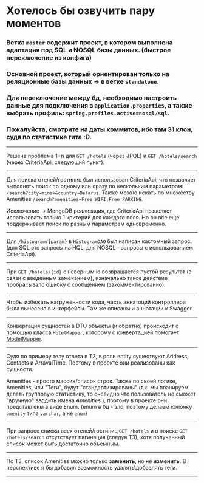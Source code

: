 
# Хотелось бы озвучить пару моментов

### Ветка `master` содержит проект, в котором выполнена адаптация под SQL и NOSQL базы данных. (быстрое переключение из конфига)
### Основной проект, который ориентирован только на реляционные базы данных -> в ветке `standalone`.

### Для переключение между бд, необходимо настроить данные для подключения в `application.properties`, а также выбрать профиль: `spring.profiles.active=nosql/sql`.

### Пожалуйста, смотрите на даты коммитов, ибо там 31 клон, судя по статистике гита :D.

---
Решена проблема 1+n для `GET /hotels` (через JPQL) и  `GET /hotels/search` (через CriteriaApi, следующий пункт).

---
Для поиска отелей/гостиниц был использован CriteriaApi, что позволяет выполнять поиск по одному или сразу по нескольким параметрам:  `/search?city=minsk&country=Belarus`. Также можно искать по множеству Amenities `/search?amenities=Free_WIFI,Free_PARKING`. 

Исключение -> MongoDB реализация, где CriteriaApi позволяет использовать только 1 критерий для каждого поля. Но он все еще поддерживает поиск по разным параметрам одновременно.

---
Для `/histogram/{param}` в `HistogramDAO` был написан кастомный запрос. (для SQL это запросы на HQL, для NOSQL - запросы с использованием CriteriaApi).

---
При `GET /hotels/{id}` с неверным id возвращается пустой результат (в связи с введенным замечанием), изначально такое действие пробрасывало ошибку с сообщением (закомментированно).

---
Чтобы избежать нагруженности кода, часть аннатоций контроллера была вынесена в интерфейсы. Там же описаны и аннотации к Swagger.


---
Конвертация сущностей в DTO объекты (и обратно) происходит с помощью класса `HotelMapper`, которому с конвертацией помогает [ModelMapper](https://modelmapper.org/).

---
Судя по примеру телу ответа в ТЗ, в роли entity существуют Address, Contacts и ArravalTime. Поэтому в проекте они реализованы как сущности.

Amenities - просто массив/список строк. Также по своей логике, Amenities, или "Теги", будут "стандартизированы" (т.к. мы планируем делать групповую статистику, то очевидно что пользователь не сможет "вручную" вводить имена *Amenities* ), поэтому в проекте они представлены в виде Enum. (enum в бд - зло, поэтому делаем колонку `amenity` типа `varchar`, а не `enum`)

---
При запросе списка всех отелей/гостиниц `GET /hotels` и в поиске `GET /hotels/search` отсутствует пагинация (следуя ТЗ), хотя полученный список может быть достаточно объемным.

---
По ТЗ, список Amenities можно только **заменить**, но не **изменить**. В перспективе я бы добавил возможность удалять\добавлять теги.

---

